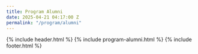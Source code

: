 ```yaml
---
title: Program Alumni
date: 2025-04-21 04:17:00 Z
permalink: "/program/alumni"
---
```


{% include header.html %}
{% include program-alumni.html %}
{% include footer.html %}